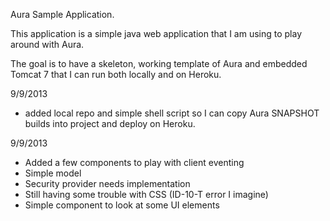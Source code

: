 Aura Sample Application.

This application is a simple java web application that I am using to play around with Aura.

The goal is to have a skeleton, working template of Aura and embedded Tomcat 7 that I can run both locally and on Heroku.

9/9/2013
- added local repo and simple shell script so I can copy Aura SNAPSHOT builds into project and deploy on Heroku.

9/9/2013
- Added a few components to play with client eventing
- Simple model
- Security provider needs implementation
- Still having some trouble with CSS (ID-10-T error I imagine)
- Simple component to look at some UI elements

